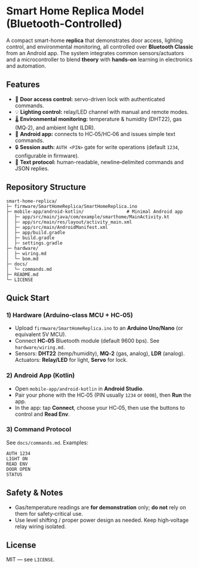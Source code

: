 # Smart Home Replica Model (Bluetooth-Controlled)

A compact smart-home **replica** that demonstrates door access, lighting control, and environmental monitoring, all controlled over **Bluetooth Classic** from an Android app. The system integrates common sensors/actuators and a microcontroller to blend **theory** with **hands‑on** learning in electronics and automation.

## Features
- 🔐 **Door access control:** servo-driven lock with authenticated commands.
- 💡 **Lighting control:** relay/LED channel with manual and remote modes.
- 🌡️ **Environmental monitoring:** temperature & humidity (DHT22), gas (MQ‑2), and ambient light (LDR).
- 📱 **Android app:** connects to HC‑05/HC‑06 and issues simple text commands.
- 🔒 **Session auth:** `AUTH <PIN>` gate for write operations (default `1234`, configurable in firmware).
- 🧰 **Text protocol:** human-readable, newline‑delimited commands and JSON replies.

## Repository Structure
```
smart-home-replica/
├─ firmware/SmartHomeReplica/SmartHomeReplica.ino
├─ mobile-app/android-kotlin/                # Minimal Android app
│  ├─ app/src/main/java/com/example/smarthome/MainActivity.kt
│  ├─ app/src/main/res/layout/activity_main.xml
│  ├─ app/src/main/AndroidManifest.xml
│  ├─ app/build.gradle
│  ├─ build.gradle
│  ├─ settings.gradle
├─ hardware/
│  ├─ wiring.md
│  └─ bom.md
├─ docs/
│  └─ commands.md
├─ README.md
└─ LICENSE
```

## Quick Start

### 1) Hardware (Arduino‑class MCU + HC‑05)
- Upload `firmware/SmartHomeReplica.ino` to an **Arduino Uno/Nano** (or equivalent 5V MCU).
- Connect **HC‑05** Bluetooth module (default 9600 bps). See `hardware/wiring.md`.
- Sensors: **DHT22** (temp/humidity), **MQ‑2** (gas, analog), **LDR** (analog). Actuators: **Relay/LED** for light, **Servo** for lock.

### 2) Android App (Kotlin)
- Open `mobile-app/android-kotlin` in **Android Studio**.
- Pair your phone with the HC‑05 (PIN usually `1234` or `0000`), then **Run** the app.
- In the app: tap **Connect**, choose your HC‑05, then use the buttons to control and **Read Env**.

### 3) Command Protocol
See `docs/commands.md`. Examples:
```
AUTH 1234
LIGHT ON
READ ENV
DOOR OPEN
STATUS
```

## Safety & Notes
- Gas/temperature readings are **for demonstration** only; **do not** rely on them for safety‑critical use.
- Use level shifting / proper power design as needed. Keep high‑voltage relay wiring isolated.

## License
MIT — see `LICENSE`.
